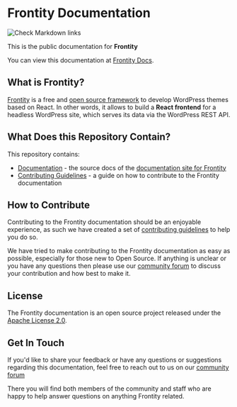 # Frontity Documentation

![Check Markdown links](https://github.com/frontity/gitbook-docs/workflows/Check%20Markdown%20links/badge.svg)

This is the public documentation for **Frontity**

You can view this documentation at [Frontity Docs](https://docs.frontity.org/).

## What is Frontity?

[Frontity](https://frontity.org/) is a free and [open source framework](https://github.com/frontity/frontity) to develop WordPress themes based on React.
In other words, it allows to build a **React frontend** for a headless WordPress site, which serves its data via the WordPress REST API.

## What Does this Repository Contain?

This repository contains:

- [Documentation](https://github.com/frontity/gitbook-docs/tree/master) - the source docs of the [documentation site for Frontity](https://docs.frontity.org/)
- [Contributing Guidelines](https://github.com/frontity/gitbook-docs/tree/master/CONTRIBUTING.md) - a guide on how to contribute to the Frontity documentation

## How to Contribute

Contributing to the Frontity documentation should be an enjoyable experience, as such we have created a set of [contributing guidelines](https://github.com/frontity/gitbook-docs/tree/master/CONTRIBUTING.md) to help you do so.

We have tried to make contributing to the Frontity documentation as easy as possible, especially for those new to Open Source.
If anything is unclear or you have any questions then please use our [community forum](https://community.frontity.org/c/docs-and-tutorials/29) to discuss your contribution and how best to make it.

## License

The Frontity documentation is an open source project released under the [Apache License 2.0](https://github.com/frontity/gitbook-docs/tree/master/LICENSE.md).

## Get In Touch

If you'd like to share your feedback or have any questions or suggestions regarding this documentation, feel free to reach out to us on our [community forum](https://community.frontity.org/c/docs-and-tutorials/29)

There you will find both members of the community and staff who are happy to help answer questions on anything Frontity related.